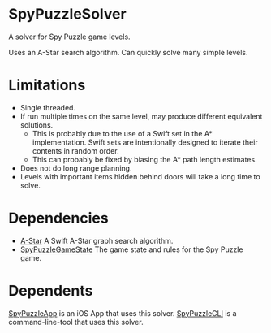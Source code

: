 # SpyPuzzleSolver

A solver for Spy Puzzle game levels.

Uses an A-Star search algorithm. Can quickly solve many simple levels.

# Limitations

- Single threaded.
- If run multiple times on the same level, may produce different equivalent solutions.
  - This is probably due to the use of a Swift set in the A* implementation. Swift
    sets are intentionally designed to iterate their contents in random order.
  - This can probably be fixed by biasing the A* path length estimates.
- Does not do long range planning.
- Levels with important items hidden behind doors will take a long time to solve.

# Dependencies

- [A-Star](https://github.com/Dev1an/A-Star") A Swift A-Star graph search algorithm.
- [SpyPuzzleGameState](https://github.com/jackpal/SpyPuzzleGameState) The game state and rules for the
Spy Puzzle game.

# Dependents

[SpyPuzzleApp](https://github.com/jackpal/SpyPuzzleApp) is an iOS App that uses this solver. 
[SpyPuzzleCLI](https://github.com/jackpal/SpyPuzzleCLI) is a command-line-tool that uses this solver. 
